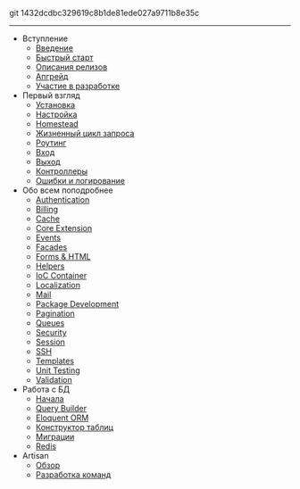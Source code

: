 git 1432dcdbc329619c8b1de81ede027a9711b8e35c

---
- Вступление
  - [Введение](/docs/4.2/introduction)
  - [Быстрый старт](/docs/4.2/quick)
  - [Описания релизов](/docs/4.2/releases)
  - [Апгрейд](/docs/4.2/upgrade)
  - [Участие в разработке](/docs/4.2/contributions)
- Первый взгляд
  - [Установка](/docs/4.2/installation)
  - [Настройка](/docs/4.2/configuration)
  - [Homestead](/docs/4.2/homestead)
  - [Жизненный цикл запроса](/docs/4.2/lifecycle)
  - [Роутинг](/docs/4.2/routing)
  - [Вход](/docs/4.2/requests)
  - [Выход](/docs/4.2/responses)
  - [Контроллеры](/docs/4.2/controllers)
  - [Ошибки и логирование](/docs/4.2/errors)
- Обо всем поподробнее
  - [Authentication](/docs/4.2/security)
  - [Billing](/docs/4.2/billing)
  - [Cache](/docs/4.2/cache)
  - [Core Extension](/docs/4.2/extending)
  - [Events](/docs/4.2/events)
  - [Facades](/docs/4.2/facades)
  - [Forms & HTML](/docs/4.2/html)
  - [Helpers](/docs/4.2/helpers)
  - [IoC Container](/docs/4.2/ioc)
  - [Localization](/docs/4.2/localization)
  - [Mail](/docs/4.2/mail)
  - [Package Development](/docs/4.2/packages)
  - [Pagination](/docs/4.2/pagination)
  - [Queues](/docs/4.2/queues)
  - [Security](/docs/4.2/security)
  - [Session](/docs/4.2/session)
  - [SSH](/docs/4.2/ssh)
  - [Templates](/docs/4.2/templates)
  - [Unit Testing](/docs/4.2/testing)
  - [Validation](/docs/4.2/validation)
- Работа с БД
  - [Начала](/docs/4.2/database)
  - [Query Builder](/docs/4.2/queries)
  - [Eloquent ORM](/docs/4.2/eloquent)
  - [Конструктор таблиц](/docs/4.2/schema)
  - [Миграции](/docs/4.2/migrations)
  - [Redis](/docs/4.2/redis)
- Artisan
  - [Обзор](/docs/4.2/artisan)
  - [Разработка команд](/docs/4.2/commands)
